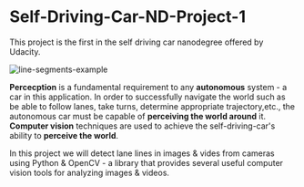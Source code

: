 # Self-Driving-Car-ND-Project-1
This project is the first in the self driving car nanodegree offered by Udacity. 

![line-segments-example](https://user-images.githubusercontent.com/76077647/126308756-2462379a-5cbb-4a71-8d04-a839e8b89246.jpg)

**Percecption** is a fundamental requirement to any **autonomous** system - a car in this application. In order to successfully navigate the world such as be able to follow lanes, take turns, determine appropriate trajectory,etc., the autonomous car must be capable of **perceiving the world around** it. **Computer vision** techniques are used to achieve the self-driving-car's ability to **perceive the world**. 

In this project we will detect lane lines in images & vides from cameras using Python & OpenCV - a library that provides several useful computer vision tools for analyzing images & videos. 
